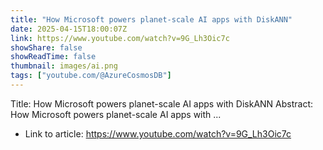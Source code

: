 ```yaml
---
title: "How Microsoft powers planet-scale AI apps with DiskANN"
date: 2025-04-15T18:00:07Z
link: https://www.youtube.com/watch?v=9G_Lh3Oic7c
showShare: false
showReadTime: false
thumbnail: images/ai.png
tags: ["youtube.com/@AzureCosmosDB"]
---
```

Title: How Microsoft powers planet-scale AI apps with DiskANN Abstract: How Microsoft powers planet-scale AI apps with ...

- Link to article: https://www.youtube.com/watch?v=9G_Lh3Oic7c